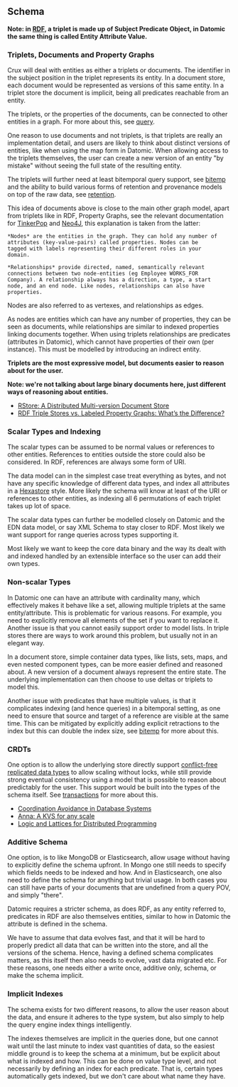 ## Schema

**Note: in
[RDF](https://en.wikipedia.org/wiki/Resource_Description_Framework), a
triplet is made up of Subject Predicate Object, in Datomic the same
thing is called Entity Attribute Value.**

### Triplets, Documents and Property Graphs

Crux will deal with entities as either a triplets or documents. The
identifier in the subject position in the triplet represents its
entity. In a document store, each document would be represented as
versions of this same entity. In a triplet store the document is
implicit, being all predicates reachable from an entity.

The triplets, or the properties of the documents, can be connected to
other entities in a graph. For more about this, see
[query](query.md).

One reason to use documents and not triplets, is that triplets are
really an implementation detail, and users are likely to think about
distinct versions of entities, like when using the map form in
Datomic. When allowing access to the triplets themselves, the user can
create a new version of an entity "by mistake" without seeing the full
state of the resulting entity.

The triplets will further need at least bitemporal query support, see
[bitemp](bitemp.md) and the ability to build various forms of
retention and provenance models on top of the raw data, see
[retention](retention.md).

This idea of documents above is close to the main other graph model,
apart from triplets like in RDF, Property Graphs, see the relevant
documentation for
[TinkerPop](http://tinkerpop.apache.org/docs/current/reference/#intro)
and
[Neo4J](https://neo4j.com/developer/graph-database/#property-graph),
this explanation is taken from the latter:

    *Nodes* are the entities in the graph. They can hold any number of
    attributes (key-value-pairs) called properties. Nodes can be
    tagged with labels representing their different roles in your
    domain.

    *Relationships* provide directed, named, semantically relevant
    connections between two node-entities (eg Employee WORKS_FOR
    Company). A relationship always has a direction, a type, a start
    node, and an end node. Like nodes, relationships can also have
    properties.

Nodes are also referred to as vertexes, and relationships as edges.

As nodes are entities which can have any number of properties, they
can be seen as documents, while relationships are similar to indexed
properties linking documents together. When using triplets
relationships are predicates (attributes in Datomic), which cannot
have properties of their own (per instance). This must be modelled by
introducing an indirect entity.

**Triplets are the most expressive model, but documents easier to
reason about for the user.**

**Note: we're not talking about large binary documents here, just
different ways of reasoning about entities.**

+ [RStore: A Distributed Multi-version Document
  Store](https://arxiv.org/abs/1802.07693)
+ [RDF Triple Stores vs. Labeled Property Graphs: What’s the
  Difference?](https://neo4j.com/blog/rdf-triple-store-vs-labeled-property-graph-difference/)

### Scalar Types and Indexing

The scalar types can be assumed to be normal values or references to
other entities. References to entities outside the store could also be
considered. In RDF, references are always some form of URI.

The data model can in the simplest case treat everything as bytes, and
not have any specific knowledge of different data types, and index all
attributes in a
[Hexastore](https://redis.io/topics/indexes#representing-and-querying-graphs-using-an-hexastore)
style. More likely the schema will know at least of the URI or
references to other entities, as indexing all 6 permutations of each
triplet takes up lot of space.

The scalar data types can further be modelled closely on Datomic and
the EDN data model, or say XML Schema to stay closer to RDF. Most
likely we want support for range queries across types supporting it.

Most likely we want to keep the core data binary and the way its dealt
with and indexed handled by an extensible interface so the user can
add their own types.

### Non-scalar Types

In Datomic one can have an attribute with cardinality many, which
effectively makes it behave like a set, allowing multiple triplets at
the same entity/attribute. This is problematic for various
reasons. For example, you need to explicitly remove all elements of
the set if you want to replace it. Another issue is that you cannot
easily support order to model lists. In triple stores there are ways
to work around this problem, but usually not in an elegant way.

In a document store, simple container data types, like lists, sets,
maps, and even nested component types, can be more easier defined and
reasoned about. A new version of a document always represent the
entire state. The underlying implementation can then choose to use
deltas or triplets to model this.

Another issue with predicates that have multiple values, is that it
complicates indexing (and hence queries) in a bitemporal setting, as
one need to ensure that source and target of a reference are visible
at the same time. This can be mitigated by explicitly adding explicit
retractions to the index but this can double the index size, see
[bitemp](bitemp.md) for more about this.

### CRDTs

One option is to allow the underlying store directly support
[conflict-free replicated data
types](https://en.wikipedia.org/wiki/Conflict-free_replicated_data_type)
to allow scaling without locks, while still provide strong eventual
consistency using a model that is possible to reason about predictably
for the user. This support would be built into the types of the schema
itself. See [transactions](transactions.md) for more about this.

+ [Coordination Avoidance in Database
  Systems](https://arxiv.org/abs/1402.2237)
+ [Anna: A KVS for any
  scale](https://blog.acolyer.org/2018/03/27/anna-a-kvs-for-any-scale/)
+ [Logic and Lattices for Distributed
  Programming](http://db.cs.berkeley.edu/papers/socc12-blooml.pdf)

### Additive Schema

One option, is to like MongoDB or Elasticsearch, allow usage without
having to explicitly define the schema upfront. In Mongo one still
needs to specify which fields needs to be indexed and how. And in
Elasticsearch, one also need to define the schema for anything but
trivial usage. In both cases you can still have parts of your
documents that are undefined from a query POV, and simply "there".

Datomic requires a stricter schema, as does RDF, as any entity
referred to, predicates in RDF are also themselves entities, similar
to how in Datomic the attribute is defined in the schema.

We have to assume that data evolves fast, and that it will be hard to
properly predict all data that can be written into the store, and all
the versions of the schema. Hence, having a defined schema complicates
matters, as this itself then also needs to evolve, vast data migrated
etc. For these reasons, one needs either a write once, additive only,
schema, or make the schema implicit.

### Implicit Indexes

The schema exists for two different reasons, to allow the user reason
about the data, and ensure it adheres to the type system, but also
simply to help the query engine index things intelligently.

The indexes themselves are implicit in the queries done, but one
cannot wait until the last minute to index vast quantities of data, so
the easiest middle ground is to keep the schema at a minimum, but be
explicit about what is indexed and how. This can be done on value type
level, and not necessarily by defining an index for each
predicate. That is, certain types automatically gets indexed, but we
don't care about what name they have.

